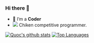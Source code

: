 ### Hi there 👋

- 🤔 I’m a **Coder**
- ![ ](https://run.kaist.ac.kr/badges/codeforces/viquoc.bui.9.svg) Chiken competitive programmer.

[![Quoc's github stats](https://github-readme-stats.vercel.app/api?username=bvquoc2003&hide=issues&show_icons=true)](https://github.com/bvquoc2003)
[![Top Languages](https://github-readme-stats.vercel.app/api/top-langs/?username=bvquoc2003&layout=compact)](https://github.com/bvquoc2003)

<!--
**bvquoc2003/bvquoc2003** is a ✨ _special_ ✨ repository because its `README.md` (this file) appears on your GitHub profile.

Here are some ideas to get you started:

- 🔭 I’m currently working on ...
- 🌱 I’m currently learning ...
- 👯 I’m looking to collaborate on ...
- 🤔 I’m looking for help with ...
- 💬 Ask me about ...
- 📫 How to reach me: ...
- 😄 Pronouns: ...
- ⚡ Fun fact: ...
-->
